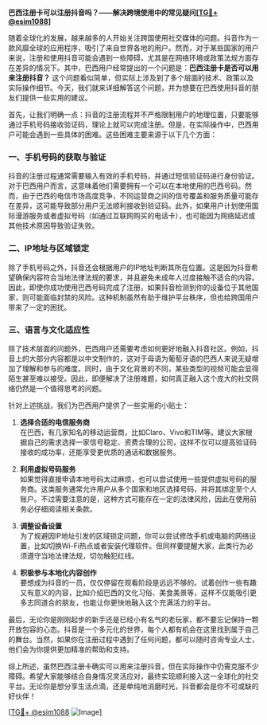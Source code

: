 **巴西注册卡可以注册抖音吗？——解决跨境使用中的常见疑问[[TG💪+ @esim1088](https://t.me/s/esim1088)]**

随着全球化的发展，越来越多的人开始关注跨国使用社交媒体的问题。抖音作为一款风靡全球的应用程序，吸引了来自世界各地的用户。然而，对于某些国家的用户来说，注册和使用抖音可能会遇到一些障碍，尤其是在网络环境或政策法规方面存在差异的情况下。其中，巴西用户经常提出的一个问题是：**巴西注册卡是否可以用来注册抖音？** 这个问题看似简单，但实际上涉及到了多个层面的技术、政策以及实际操作细节。今天，我们就来详细解答这个问题，并为想要在巴西使用抖音的朋友们提供一些实用的建议。

首先，让我们明确一点：抖音的注册流程并不严格限制用户的地理位置，只要能够通过手机号码接收验证码，理论上就可以完成注册。但是，在实际操作中，巴西用户可能会遇到一些具体的困难。这些困难主要来源于以下几个方面：

### **一、手机号码的获取与验证**
抖音的注册过程通常需要输入有效的手机号码，并通过短信验证码进行身份验证。对于巴西用户而言，这意味着他们需要拥有一个可以在本地使用的巴西号码。然而，由于巴西的电信市场高度竞争，不同运营商之间的信号覆盖和服务质量可能存在差异，这可能导致部分用户无法顺利接收到验证码。此外，如果用户计划使用国际漫游服务或者虚拟号码（如通过互联网购买的电话卡），也可能因为网络延迟或其他技术原因导致验证失败。

### **二、IP地址与区域锁定**
除了手机号码之外，抖音还会根据用户的IP地址判断其所在位置。这是因为抖音希望确保内容符合当地法律法规的要求，并且避免未成年人过度接触不适合的内容。因此，即使你成功使用巴西号码完成了注册，如果抖音检测到你的设备位于其他国家，则可能面临封禁的风险。这种机制虽然有助于维护平台秩序，但也给跨国用户带来了一定的困扰。

### **三、语言与文化适应性**
除了技术层面的问题外，巴西用户还需要考虑如何更好地融入抖音社区。例如，抖音上的大部分内容都是以中文制作的，这对于母语为葡萄牙语的巴西人来说无疑增加了理解和参与的难度。同时，由于文化背景的不同，某些类型的视频可能会显得陌生甚至难以接受。因此，即便解决了注册难题，如何真正融入这个庞大的社交网络仍然是一个值得思考的问题。

针对上述挑战，我们为巴西用户提供了一些实用的小贴士：

1. **选择合适的电信服务商**  
   在巴西，有几家知名的移动运营商，比如Claro、Vivo和TIM等。建议大家根据自己的需求选择一家信号稳定、资费合理的公司，这样不仅可以提高验证码接收的成功率，还能享受更优质的通话和数据服务。

2. **利用虚拟号码服务**  
   如果觉得直接申请本地号码太过麻烦，也可以尝试使用一些提供虚拟号码的服务商。这类服务通常允许用户从多个国家和地区选择号码，并将其绑定至个人账户。不过需要注意的是，这种方式可能存在一定的法律风险，因此在使用前务必仔细阅读相关条款。

3. **调整设备设置**  
   为了规避因IP地址引发的区域锁定问题，你可以尝试修改手机或电脑的网络设置，比如切换Wi-Fi热点或者安装代理软件。但同样要提醒大家，此类行为必须遵守当地法律法规，切勿触犯红线。

4. **积极参与本地化内容创作**  
   要想成为抖音的一员，仅仅停留在观看阶段是远远不够的。试着创作一些有趣又有意义的内容，比如介绍巴西的文化习俗、美食美景等，这样不仅能吸引更多志同道合的朋友，也能让你更快地融入这个充满活力的平台。

最后，无论你是刚刚起步的新手还是已经小有名气的老玩家，都不要忘记保持一颗开放包容的心态。抖音是一个多元化的世界，每个人都有机会在这里找到属于自己的舞台。当然，如果你在注册过程中遇到了任何问题，都可以随时咨询专业人士，他们会为你提供更加精准的帮助和支持。

综上所述，虽然巴西注册卡确实可以用来注册抖音，但在实际操作中仍需克服不少障碍。希望大家能够结合自身情况灵活应对，最终实现顺利接入这一全球化的社交平台。无论你是想分享生活点滴，还是单纯地消磨时光，抖音都会是你不可或缺的好伙伴！

[[TG💪+ @esim1088](https://t.me/s/esim1088) ![Image](https://i.postimg.cc/4NQfJmqS/Snipaste-2025-05-13-00-14-12.png)]